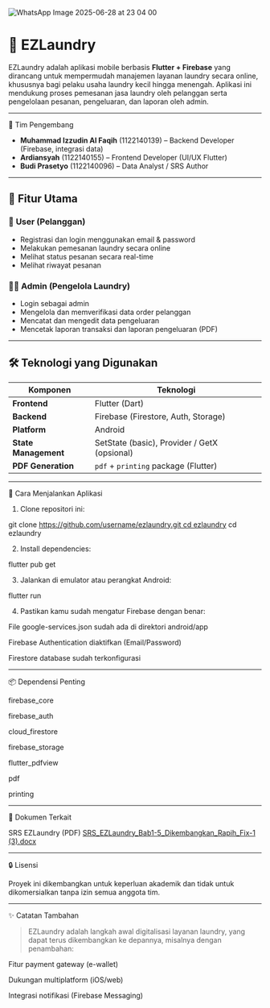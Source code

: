 
![WhatsApp Image 2025-06-28 at 23 04 00](https://github.com/user-attachments/assets/1b061d2f-bd0c-4348-872d-605a721f1fdc)


# 🧺 EZLaundry

EZLaundry adalah aplikasi mobile berbasis **Flutter + Firebase** yang dirancang untuk mempermudah manajemen layanan laundry secara online, khususnya bagi pelaku usaha laundry kecil hingga menengah. Aplikasi ini mendukung proses pemesanan jasa laundry oleh pelanggan serta pengelolaan pesanan, pengeluaran, dan laporan oleh admin.

---

👥 Tim Pengembang

- **Muhammad Izzudin Al Faqih** (1122140139) – Backend Developer (Firebase, integrasi data)
- **Ardiansyah** (1122140155) – Frontend Developer (UI/UX Flutter)
- **Budi Prasetyo** (1122140096) – Data Analyst / SRS Author

---

## 📱 Fitur Utama

### 👤 **User (Pelanggan)**
- Registrasi dan login menggunakan email & password
- Melakukan pemesanan laundry secara online
- Melihat status pesanan secara real-time
- Melihat riwayat pesanan

### 🧑‍💼 **Admin (Pengelola Laundry)**
- Login sebagai admin
- Mengelola dan memverifikasi data order pelanggan
- Mencatat dan mengedit data pengeluaran
- Mencetak laporan transaksi dan laporan pengeluaran (PDF)

---

## 🛠️ Teknologi yang Digunakan

| Komponen | Teknologi |
|----------|-----------|
| **Frontend** | Flutter (Dart) |
| **Backend** | Firebase (Firestore, Auth, Storage) |
| **Platform** | Android |
| **State Management** | SetState (basic), Provider / GetX (opsional) |
| **PDF Generation** | `pdf` + `printing` package (Flutter) |

---


🚀 Cara Menjalankan Aplikasi

1. Clone repositori ini:

git clone [https://github.com/username/ezlaundry.git cd ezlaundry](https://github.com/Faqih472/Project3Kampus-EZLaundry.git)
cd ezlaundry


2. Install dependencies:

flutter pub get


3. Jalankan di emulator atau perangkat Android:

flutter run


4. Pastikan kamu sudah mengatur Firebase dengan benar:

File google-services.json sudah ada di direktori android/app

Firebase Authentication diaktifkan (Email/Password)

Firestore database sudah terkonfigurasi





---

📦 Dependensi Penting

firebase_core

firebase_auth

cloud_firestore

firebase_storage

flutter_pdfview

pdf

printing



---

📄 Dokumen Terkait

SRS EZLaundry (PDF) [SRS_EZLaundry_Bab1-5_Dikembangkan_Rapih_Fix-1 (3).docx](https://github.com/user-attachments/files/21011738/SRS_EZLaundry_Bab1-5_Dikembangkan_Rapih_Fix-1.3.docx)



---

🔒 Lisensi

Proyek ini dikembangkan untuk keperluan akademik dan tidak untuk dikomersialkan tanpa izin semua anggota tim.


---

✨ Catatan Tambahan

> EZLaundry adalah langkah awal digitalisasi layanan laundry, yang dapat terus dikembangkan ke depannya, misalnya dengan penambahan:

Fitur payment gateway (e-wallet)

Dukungan multiplatform (iOS/web)

Integrasi notifikasi (Firebase Messaging)

